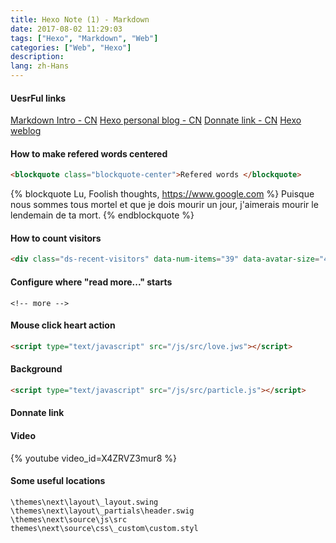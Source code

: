 ```yaml
---
title: Hexo Note (1) - Markdown
date: 2017-08-02 11:29:03
tags: ["Hexo", "Markdown", "Web"]
categories: ["Web", "Hexo"]
description:
lang: zh-Hans
---
```

#### UesrFul links

[Markdown Intro - CN](http://www.jianshu.com/p/q81RER)
[Hexo personal blog - CN](http://www.jianshu.com/p/c23902f93558)
[Donnate link - CN](https://icehe.me/web/donate/)
[Hexo weblog](https://yq.aliyun.com/articles/8607)
#### How to make refered words centered
``` html
<blockquote class="blockquote-center">Refered words </blockquote>
```
{% blockquote Lu, Foolish thoughts, https://www.google.com %}
Puisque nous sommes tous mortel et que je dois mourir un jour, j'aimerais mourir le lendemain de ta mort.
{% endblockquote %}
#### How to count visitors
``` html
<div class="ds-recent-visitors" data-num-items="39" data-avatar-size="40" id="ds-recent-visitors"></div>
```
<!-- more -->
#### Configure where "read more..." starts
` <!-- more --> `
#### Mouse click heart action
``` html
<script type="text/javascript" src="/js/src/love.jws"></script>
```
#### Background
``` html
<script type="text/javascript" src="/js/src/particle.js"></script>
```
#### Donnate link
#### Video
{% youtube video_id=X4ZRVZ3mur8 %}
#### Some useful locations
 `\themes\next\layout\_layout.swing`<br>
 `\themes\next\layout\_partials\header.swig`<br>
 `\themes\next\source\js\src`<br>
`themes\next\source\css\_custom\custom.styl`<br>
